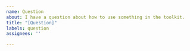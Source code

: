 ```yaml
---
name: Question
about: I have a question about how to use something in the toolkit.
title: "[Question]"
labels: question
assignees: ''

---
```


<!--
Hi!

We try and keep our GitHub issue list for bugs and features.

Ideally, it'd be great to post your question on Stack Overflow using the 'windows-community-toolkit' tag here: https://stackoverflow.com/questions/tagged/windows-community-toolkit

If this is more about a scenario that you think is missing documentation, please file an issue instead at https://github.com/MicrosoftDocs/WindowsCommunityToolkitDocs/issues/new

Otherwise, this issue will be automatically closed.

Thanks!
-->
